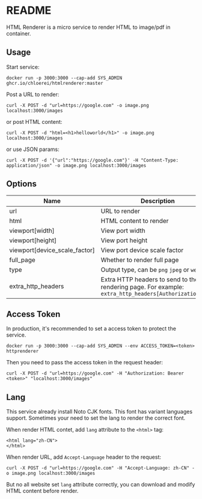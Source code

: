 # README

HTML Renderer is a micro service to render HTML to image/pdf in container.

## Usage

Start service:

```
docker run -p 3000:3000 --cap-add SYS_ADMIN ghcr.io/chloerei/htmlrenderer:master
```

Post a URL to render:

```
curl -X POST -d "url=https://google.com" -o image.png localhost:3000/images
```

or post HTML content:

```
curl -X POST -d "html=<h1>helloworld</h1>" -o image.png localhost:3000/images
```

or use JSON params:

```
curl -X POST -d '{"url":"https://google.com"}' -H "Content-Type: application/json" -o image.png localhost:3000/images
```

## Options

| Name | Description | Default |
| --- | --- | --- |
| url | URL to render | nil |
| html | HTML content to render | nil |
| viewport[width] | View port width | 1280 |
| viewport[height] | View port height | 800 |
| viewport[device_scale_factor] | View port device scale factor | 2 |
| full_page | Whether to render full page | false |
| type | Output type, can be `png` `jpeg` or `webp` | png |
| extra_http_headers | Extra HTTP headers to send to the rendering page. For example: `extra_http_headers[Authorization]=xxx` | nil |

## Access Token

In production, it's recommended to set a access token to protect the service.

```
docker run -p 3000:3000 --cap-add SYS_ADMIN --env ACCESS_TOKEN=<token> httprenderer
```

Then you need to pass the access token in the request header:

```
curl -X POST -d "url=https://google.com" -H "Authorization: Bearer <token>" "localhost:3000/images"
```

## Lang

This service already install Noto CJK fonts. This font has variant languages support. Sometimes your need to set the lang to render the correct font.

When render HTML contet, add `lang` attribute to the `<html>` tag:

```
<html lang="zh-CN">
</html>
```

When render URL, add `Accept-Language` header to the request:

```
curl -X POST -d "url=https://google.com" -H "Accept-Language: zh-CN" -o image.png localhost:3000/images
```

But no all website set `lang` attribute correctly, you can download and modify HTML content before render.
